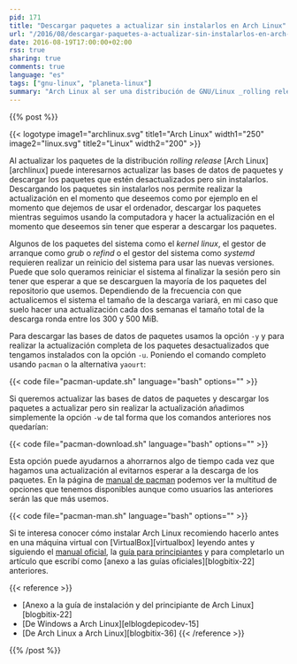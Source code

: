 ```yaml
---
pid: 171
title: "Descargar paquetes a actualizar sin instalarlos en Arch Linux"
url: "/2016/08/descargar-paquetes-a-actualizar-sin-instalarlos-en-arch-linux/"
date: 2016-08-19T17:00:00+02:00
rss: true
sharing: true
comments: true
language: "es"
tags: ["gnu-linux", "planeta-linux"]
summary: "Arch Linux al ser una distribución de GNU/Linux _rolling release_ las actualizaciones de los paquetes del sistema son tan frecuentes como deseemos, una vez a la semana, una vez al mes, una vez al día, ... Si solo queremos descargar los paquetes y actualizarlos en el momento que deseemos podemos hacerlo con un opción del gestor de paquetes de Arch."
---
```


{{% post %}}

{{< logotype image1="archlinux.svg" title1="Arch Linux" width1="250" image2="linux.svg" title2="Linux" width2="200" >}}

Al actualizar los paquetes de la distribución _rolling release_ [Arch Linux][archlinux] puede interesarnos actualizar las bases de datos de paquetes y descargar los paquetes que estén desactualizados pero sin instalarlos. Descargando los paquetes sin instalarlos nos permite realizar la actualización en el momento que deseemos como por ejemplo en el momento que dejemos de usar el ordenador, descargar los paquetes mientras seguimos usando la computadora y hacer la actualización en el momento que deseemos sin tener que esperar a descargar los paquetes.

Algunos de los paquetes del sistema como el _kernel linux_, el gestor de arranque como _grub_ o _refind_ o el gestor del sistema como _systemd_ requieren realizar un reinicio del sistema para usar las nuevas versiones. Puede que solo queramos reiniciar el sistema al finalizar la sesión pero sin tener que esperar a que se descarguen la mayoría de los paquetes del repositorio que usemos. Dependiendo de la frecuencia con que actualicemos el sistema el tamaño de la descarga variará, en mi caso que suelo hacer una actualización cada dos semanas el tamaño total de la descarga ronda entre los 300 y 500 MiB.

Para descargar las bases de datos de paquetes usamos la opción <code>-y</code> y para realizar la actualización completa de los paquetes desactualizados que tengamos instalados con la opción <code>-u</code>. Poniendo el comando completo usando <code>pacman</code> o la alternativa <code>yaourt</code>:

{{< code file="pacman-update.sh" language="bash" options="" >}}

Si queremos actualizar las bases de datos de paquetes y descargar los paquetes a actualizar pero sin realizar la actualización añadimos simplemente la opción <code>-w</code> de tal forma que los comandos anteriores nos quedarían:

{{< code file="pacman-download.sh" language="bash" options="" >}}

Esta opción puede ayudarnos a ahorrarnos algo de tiempo cada vez que hagamos una actualización al evitarnos esperar a la descarga de los paquetes. En la página de [manual de pacman](https://www.archlinux.org/pacman/pacman.8.html) podemos ver la multitud de opciones que tenemos disponibles aunque como usuarios las anteriores serán las que más usemos.

{{< code file="pacman-man.sh" language="bash" options="" >}}

Si te interesa conocer cómo instalar Arch Linux recomiendo hacerlo antes en una máquina virtual con [VirtualBox][virtualbox] leyendo antes y siguiendo el [manual oficial](https://wiki.archlinux.org/index.php/Installation_guide), la [guía para principiantes](https://wiki.archlinux.org/index.php/Beginners'_guide) y para completarlo un artículo que escribí como [anexo a las guías oficiales][blogbitix-22] anteriores.

{{< reference >}}
* [Anexo a la guía de instalación y del principiante de Arch Linux][blogbitix-22]
* [De Windows a Arch Linux][elblogdepicodev-15]
* [De Arch Linux a Arch Linux][blogbitix-36]
{{< /reference >}}

{{% /post %}}
